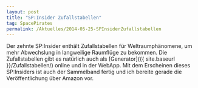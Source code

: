```yaml
---
layout: post
title: "SP:Insider Zufallstabellen"
tag: SpacePirates
permalink: /Aktuelles/2014-05-25-SPInsiderZufallstabellen
---
```


Der zehnte SP:Insider enthält Zufallstabellen für Weltraumphänomene, um mehr Abwechslung in langweilige Raumflüge zu bekommen. Die Zufallstabellen gibt es natürlich auch als [Generator]({{ site.baseurl }}/Zufallstabellen/) online und in der WebApp. Mit dem Erscheinen dieses SP:Insiders ist auch der Sammelband fertig und ich bereite gerade die Veröffentlichung über Amazon vor.
